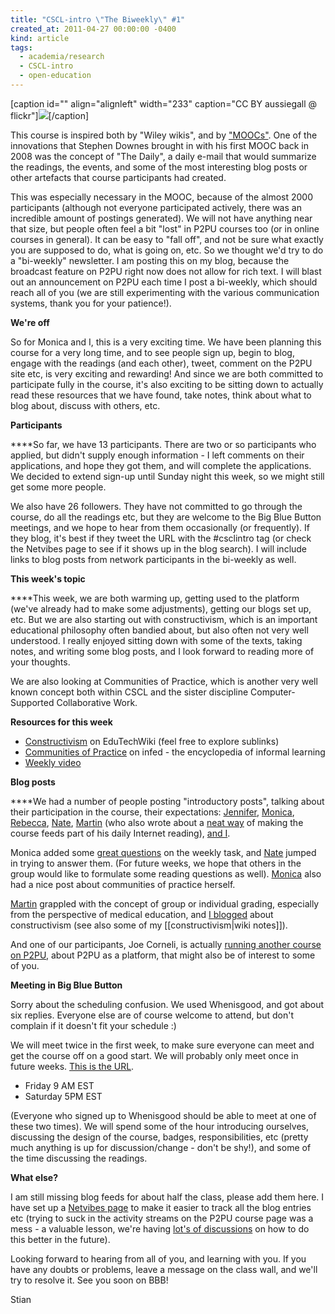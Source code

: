 ```yaml
---
title: "CSCL-intro \"The Biweekly\" #1"
created_at: 2011-04-27 00:00:00 -0400
kind: article
tags:
  - academia/research
  - CSCL-intro
  - open-education
---
```


[caption id="" align="alignleft" width="233" caption="CC BY aussiegall @
flickr"]![](http://farm3.static.flickr.com/2618/4085532798_ce444d93e3.jpg)[/caption]

This course is inspired both by "Wiley wikis", and by
["MOOCs"](http://ltc.umanitoba.ca/connectivism/?m=200807). One of the
innovations that Stephen Downes brought in with his first MOOC back in
2008 was the concept of "The Daily", a daily e-mail that would summarize
the readings, the events, and some of the most interesting blog posts or
other artefacts that course participants had created.

This was especially necessary in the MOOC, because of the almost 2000
participants (although not everyone participated actively, there was an
incredible amount of postings generated). We will not have anything near
that size, but people often feel a bit "lost" in P2PU courses too (or in
online courses in general). It can be easy to "fall off", and not be
sure what exactly you are supposed to do, what is going on, etc. So we
thought we'd try to do a "bi-weekly" newsletter. I am posting this on my
blog, because the broadcast feature on P2PU right now does not allow for
rich text. I will blast out an announcement on P2PU each time I post a
bi-weekly, which should reach all of you (we are still experimenting
with the various communication systems, thank you for your patience!).

**We're off**

So for Monica and I, this is a very exciting time. We have been planning
this course for a very long time, and to see people sign up, begin to
blog, engage with the readings (and each other), tweet, comment on the
P2PU site etc, is very exciting and rewarding! And since we are both
committed to participate fully in the course, it's also exciting to be
sitting down to actually read these resources that we have found, take
notes, think about what to blog about, discuss with others, etc.

**Participants**

****So far, we have 13 participants. There are two or so participants
who applied, but didn't supply enough information - I left comments on
their applications, and hope they got them, and will complete the
applications. We decided to extend sign-up until Sunday night this week,
so we might still get some more people.

We also have 26 followers. They have not committed to go through the
course, do all the readings etc, but they are welcome to the Big Blue
Button meetings, and we hope to hear from them occasionally (or
frequently). If they blog, it's best if they tweet the URL with the
\#csclintro tag (or check the Netvibes page to see if it shows up in the
blog search). I will include links to blog posts from network
participants in the bi-weekly as well.

**This week's topic**

****This week, we are both warming up, getting used to the platform
(we've already had to make some adjustments), getting our blogs set up,
etc. But we are also starting out with constructivism, which is an
important educational philosophy often bandied about, but also often not
very well understood. I really enjoyed sitting down with some of the
texts, taking notes, and writing some blog posts, and I look forward to
reading more of your thoughts.

We are also looking at Communities of Practice, which is another very
well known concept both within CSCL and the sister discipline
Computer-Supported Collaborative Work.

**Resources for this week**

-   [Constructivism](http://edutechwiki.unige.ch/en/Constructivism) on
  EduTechWiki (feel free to explore sublinks)
-   [Communities of
  Practice](http://www.infed.org/biblio/communities_of_practice.htm)
  on infed - the encyclopedia of informal learning
-   [Weekly video](http://www.youtube.com/watch?v=uUQ6fSvLBVM)

**Blog posts**

****We had a number of people posting "introductory posts", talking
about their participation in the course, their expectations:
[Jennifer](http://jenniferclaro.wordpress.com/2011/04/26/210/),
[Monica](http://reganmian.net/monica/projects/csclintro-course-at-p2pu/),
[Rebecca](http://web.me.com/rebeccacober/Rebecca_Cober/Blog/Entries/2011/4/25_Jump_in_head_first_and_make_sure_you_get_your_feet_wet%21.html),
[Nate](http://ottonomy.net/blog/2011/04/25/welcome-to-cscl-intr/), [Martin](http://kaffeikampala.blogspot.com/2011/04/intro-to-cscl.html)
(who also wrote about a [neat
way](http://kaffeikampala.blogspot.com/2011/04/organizing.html) of
making the course feeds part of his daily Internet reading), [and
I](http://reganmian.net/blog/2011/04/25/new-p2pu-course-intro-to-computer-supported-collaborative-learning/).

Monica added some [great
questions](http://new.p2pu.org/en/groups/introduction-to-the-field-of-computer-supported-co/content/w1w2-intro-to-course-and-to-field/)
on the weekly task, and
[Nate](http://ottonomy.net/blog/2011/04/25/cscl-intro-wk-1-questions/)
jumped in trying to answer them. (For future weeks, we hope that others
in the group would like to formulate some reading questions as well).
[Monica](http://reganmian.net/monica/csclintro/communities-of-practice-situated-learning/)
also had a nice post about communities of practice herself.

[Martin](http://kaffeikampala.blogspot.com/2011/04/i-want-individual-accreditation.html)
grappled with the concept of group or individual grading, especially
from the perspective of medical education, and
[I blogged](http://reganmian.net/blog/2011/04/26/cscl-intro-week-1-constructivism/)
about constructivism (see also some of my [[constructivism|wiki
notes]]).

And one of our participants, Joe Corneli, is actually [running another
course on
P2PU](http://hyperreal-enterprises.posterous.com/p2pu-the-course), about
P2PU as a platform, that might also be of interest to some of you.

**Meeting in Big Blue Button**

Sorry about the scheduling confusion. We used Whenisgood, and got about
six replies. Everyone else are of course welcome to attend, but don't
complain if it doesn't fit your schedule :)

We will meet twice in the first week, to make sure everyone can meet and
get the course off on a good start. We will probably only meet once in
future weeks. [This is the
URL](http://p2pu-bbb.osuosl.org/bigbluebutton/demo/create.jsp?action=invite&meetingID=cscl-intro%27s+meeting).

-   Friday 9 AM EST
-   Saturday 5PM EST

(Everyone who signed up to Whenisgood should be able to meet at one of
these two times). We will spend some of the hour introducing ourselves,
discussing the design of the course, badges, responsibilities, etc
(pretty much anything is up for discussion/change - don't be shy!), and
some of the time discussing the readings.

**What else?**

I am still missing blog feeds for about half the class, please add them
here. I have set up a [Netvibes page](http://netvibes.com/csclintro) to
make it easier to track all the blog entries etc (trying to suck in the
activity streams on the P2PU course page was a mess - a valuable lesson,
we're having [lot's of
discussions](http://lists.p2pu.org/pipermail/p2pu-dev/2011-April/000827.html)
on how to do this better in the future).

Looking forward to hearing from all of you, and learning with you. If
you have any doubts or problems, leave a message on the class wall, and
we'll try to resolve it. See you soon on BBB!

Stian
